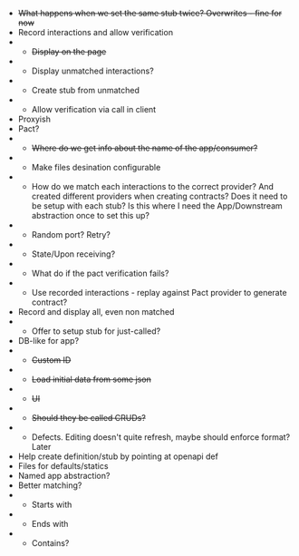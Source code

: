 - ~~What happens when we set the same stub twice? Overwrites - fine for now~~
- Record interactions and allow verification
- - ~~Display on the page~~
- - Display unmatched interactions?
- - Create stub from unmatched
- - Allow verification via call in client
- Proxyish
- Pact?
- - ~~Where do we get info about the name of the app/consumer?~~
- - Make files desination configurable
- - How do we match each interactions to the correct provider? And created different providers when creating contracts? Does it need to be setup with each stub? Is this where I need the App/Downstream abstraction once to set this up?
- - Random port? Retry?
- - State/Upon receiving?
- - What do if the pact verification fails?
- - Use recorded interactions - replay against Pact provider to generate contract?
- Record and display all, even non matched
- - Offer to setup stub for just-called?
- DB-like for app?
- - ~~Custom ID~~
- - ~~Load initial data from some json~~
- - ~~UI~~
- - ~~Should they be called CRUDs?~~
- - Defects. Editing doesn't quite refresh, maybe should enforce format? Later
- Help create definition/stub by pointing at openapi def
- Files for defaults/statics
- Named app abstraction?
- Better matching?
- - Starts with
- - Ends with
- - Contains?
